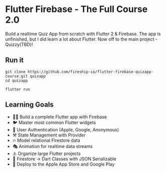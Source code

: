 # Flutter Firebase - The Full Course 2.0

Build a realtime Quiz App from scratch with Flutter 2 & Firebase.
The app is unfinished, but I did learn a lot about Flutter. Now off to the main project - Quizzy(TBD)!

## Run it

```
git clone https://github.com/fireship-io/flutter-firebase-quizapp-course.git quizapp
cd quizapp

flutter run
```

## Learning Goals

- 👨‍🎤 Build a complete Flutter app with Firebase
- 🐦 Master most common Flutter widgets
- 🔏 User Authentication (Apple, Google, Anonymous)
- ⚒️ State Management with Provider
- 🔥 Model relational Firestore data
- 🎭 Animation for realtime data streams
- ⚓ Organize large Flutter projects
- 🤖 Firestore -> Dart Classes with JSON Serializable
- 🚀 Deploy to the Apple App Store and Google Play
